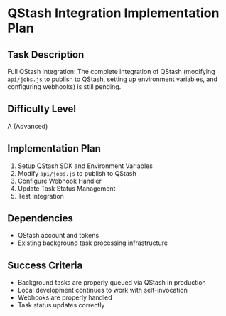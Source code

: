 # QStash Integration Implementation Plan

## Task Description
Full QStash Integration: The complete integration of QStash (modifying `api/jobs.js` to publish to QStash, setting up environment variables, and configuring webhooks) is still pending.

## Difficulty Level
A (Advanced)

## Implementation Plan
1. Setup QStash SDK and Environment Variables
2. Modify `api/jobs.js` to publish to QStash
3. Configure Webhook Handler
4. Update Task Status Management
5. Test Integration

## Dependencies
- QStash account and tokens
- Existing background task processing infrastructure

## Success Criteria
- Background tasks are properly queued via QStash in production
- Local development continues to work with self-invocation
- Webhooks are properly handled
- Task status updates correctly